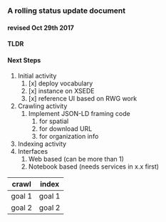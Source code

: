 ### A rolling status update document
#### revised Oct 29th 2017 

#### TLDR



#### Next Steps

1. Initial activity
    1. [x] deploy vocabulary
    1. [x] instance on XSEDE
    1. [x] reference UI based on RWG work
1. Crawling activity
    1. Implement JSON-LD framing code 
        1. for spatial
        1. for download URL
        1. for organization info
1. Indexing activity
1. Interfaces
    1. Web based (can be more than 1)
    1. Notebook based (needs services in x.x first)




crawl  | index 
------------ | -------------
goal 1  | goal 1
goal 2  | goal 2